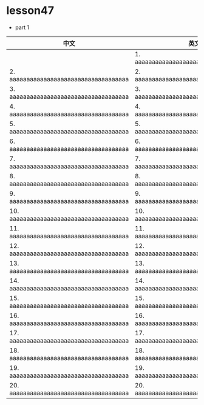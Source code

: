 
# lesson47

- part 1

| 中文                       | 英文                           |
| -------------------------- | ------------------------------ |
        | 1. aaaaaaaaaaaaaaaaaaaaaaaaaaaaaaaaaaa | 1. aaaaaaaaaaaaaaaaaaaaaaaaaaaaaaaaaaa |
| 2. aaaaaaaaaaaaaaaaaaaaaaaaaaaaaaaaaaa | 2. aaaaaaaaaaaaaaaaaaaaaaaaaaaaaaaaaaa |
| 3. aaaaaaaaaaaaaaaaaaaaaaaaaaaaaaaaaaa | 3. aaaaaaaaaaaaaaaaaaaaaaaaaaaaaaaaaaa |
| 4. aaaaaaaaaaaaaaaaaaaaaaaaaaaaaaaaaaa | 4. aaaaaaaaaaaaaaaaaaaaaaaaaaaaaaaaaaa |
| 5. aaaaaaaaaaaaaaaaaaaaaaaaaaaaaaaaaaa | 5. aaaaaaaaaaaaaaaaaaaaaaaaaaaaaaaaaaa |
| 6. aaaaaaaaaaaaaaaaaaaaaaaaaaaaaaaaaaa | 6. aaaaaaaaaaaaaaaaaaaaaaaaaaaaaaaaaaa |
| 7. aaaaaaaaaaaaaaaaaaaaaaaaaaaaaaaaaaa | 7. aaaaaaaaaaaaaaaaaaaaaaaaaaaaaaaaaaa |
| 8. aaaaaaaaaaaaaaaaaaaaaaaaaaaaaaaaaaa | 8. aaaaaaaaaaaaaaaaaaaaaaaaaaaaaaaaaaa |
| 9. aaaaaaaaaaaaaaaaaaaaaaaaaaaaaaaaaaa | 9. aaaaaaaaaaaaaaaaaaaaaaaaaaaaaaaaaaa |
| 10. aaaaaaaaaaaaaaaaaaaaaaaaaaaaaaaaaaa | 10. aaaaaaaaaaaaaaaaaaaaaaaaaaaaaaaaaaa |
| 11. aaaaaaaaaaaaaaaaaaaaaaaaaaaaaaaaaaa | 11. aaaaaaaaaaaaaaaaaaaaaaaaaaaaaaaaaaa |
| 12. aaaaaaaaaaaaaaaaaaaaaaaaaaaaaaaaaaa | 12. aaaaaaaaaaaaaaaaaaaaaaaaaaaaaaaaaaa |
| 13. aaaaaaaaaaaaaaaaaaaaaaaaaaaaaaaaaaa | 13. aaaaaaaaaaaaaaaaaaaaaaaaaaaaaaaaaaa |
| 14. aaaaaaaaaaaaaaaaaaaaaaaaaaaaaaaaaaa | 14. aaaaaaaaaaaaaaaaaaaaaaaaaaaaaaaaaaa |
| 15. aaaaaaaaaaaaaaaaaaaaaaaaaaaaaaaaaaa | 15. aaaaaaaaaaaaaaaaaaaaaaaaaaaaaaaaaaa |
| 16. aaaaaaaaaaaaaaaaaaaaaaaaaaaaaaaaaaa | 16. aaaaaaaaaaaaaaaaaaaaaaaaaaaaaaaaaaa |
| 17. aaaaaaaaaaaaaaaaaaaaaaaaaaaaaaaaaaa | 17. aaaaaaaaaaaaaaaaaaaaaaaaaaaaaaaaaaa |
| 18. aaaaaaaaaaaaaaaaaaaaaaaaaaaaaaaaaaa | 18. aaaaaaaaaaaaaaaaaaaaaaaaaaaaaaaaaaa |
| 19. aaaaaaaaaaaaaaaaaaaaaaaaaaaaaaaaaaa | 19. aaaaaaaaaaaaaaaaaaaaaaaaaaaaaaaaaaa |
| 20. aaaaaaaaaaaaaaaaaaaaaaaaaaaaaaaaaaa | 20. aaaaaaaaaaaaaaaaaaaaaaaaaaaaaaaaaaa |
